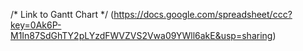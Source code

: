 /*
Link to Gantt Chart
*/
(https://docs.google.com/spreadsheet/ccc?key=0Ak6P-M1In87SdGhTY2pLYzdFWVZVS2Vwa09YWll6akE&usp=sharing)
